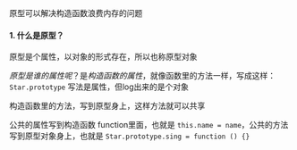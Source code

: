 原型可以解决构造函数浪费内存的问题

#### 1. 什么是原型？

原型是个属性，以对象的形式存在，所以也称原型对象

*原型是谁的属性呢*？是*构造函数的属性*，就像函数里的方法一样，写成这样：
`Star.prototype` 写法是属性，但log出来的是个对象

构造函数里的方法，写到原型身上，这样方法就可以共享

公共的属性写到构造函数 function里面，也就是 `this.name = name`，公共的方法写到原型对象身上，也就是 `Star.prototype.sing = function () {}`